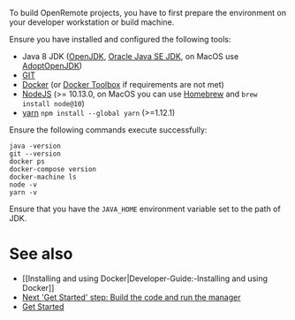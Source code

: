To build OpenRemote projects, you have to first prepare the environment on your developer workstation or build machine.

Ensure you have installed and configured the following tools:

* Java 8 JDK ([OpenJDK](http://openjdk.java.net/), [Oracle Java SE JDK](http://www.oracle.com/technetwork/java/javase/downloads/index.html), on MacOS use [AdoptOpenJDK](https://github.com/AdoptOpenJDK/homebrew-openjdk))
* [GIT](https://git-scm.com/downloads)
* [Docker](https://www.docker.com/get-started) (or [Docker Toolbox](https://docs.docker.com/toolbox/overview/) if requirements are not met)
* [NodeJS](https://nodejs.org/en/download/current/) (>= 10.13.0, on MacOS you can use [Homebrew](https://brew.sh/) and `brew install node@10`)
* [yarn](https://yarnpkg.com/lang/en/) `npm install --global yarn` (>=1.12.1)

Ensure the following commands execute successfully:

```
java -version
git --version
docker ps
docker-compose version
docker-machine ls
node -v
yarn -v
```

Ensure that you have the `JAVA_HOME` environment variable set to the path of JDK.

# See also

- [[Installing and using Docker|Developer-Guide:-Installing and using Docker]]
- [Next 'Get Started' step: Build the code and run the manager](https://github.com/openremote/openremote/blob/master/README.md)
- [Get Started](https://openremote.io/get-started-manager/)
